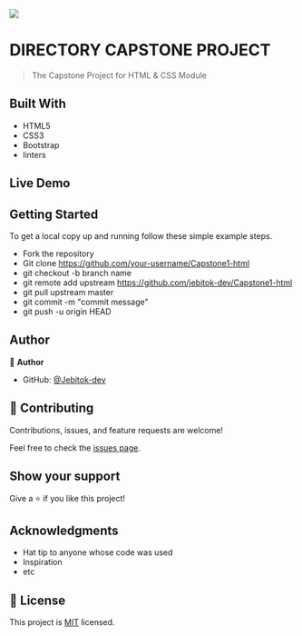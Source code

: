 ![](https://img.shields.io/badge/Microverse-blueviolet)

# DIRECTORY CAPSTONE PROJECT

> The Capstone Project for HTML & CSS Module

<!-- ![screenshot](./screenshot-tnw.png) -->

<!-- Additional description about the project and its features. -->

## Built With

- HTML5
- CSS3
- Bootstrap
- linters

## Live Demo

<!-- [Live Demo Link](https://jebitok-dev.github.io/NextWeb-RWD/) -->

## Getting Started

To get a local copy up and running follow these simple example steps.

- Fork the repository
- Git clone https://github.com/your-username/Capstone1-html
- git checkout -b branch name
- git remote add upstream https://github.com/jebitok-dev/Capstone1-html
- git pull upstream master
- git commit -m "commit message"
- git push -u origin HEAD

## Author

👤 **Author**

- GitHub: [@Jebitok-dev](https://github.com/Jebitok-dev)

## 🤝 Contributing

Contributions, issues, and feature requests are welcome!

Feel free to check the [issues page](issues/).

## Show your support

Give a ⭐️ if you like this project!

## Acknowledgments

- Hat tip to anyone whose code was used
- Inspiration
- etc

## 📝 License

This project is [MIT](lic.url) licensed.

